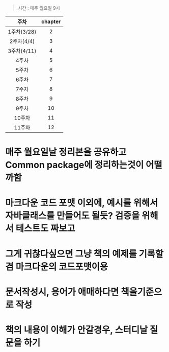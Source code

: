 > 시간 : 매주 월요일 9시

| 주차 | chapter |
|:-------:|:----:|
|  1주차(3/28)   |  2   |
|  2주차(4/4)   |  3   |
|  3주차(4/11)  |  4   |
|  4주차   |  5   |
|  5주차   |  6   |
|  6주차   |  7   |
|  7주차   |  8   |
|  8주차   |  9   |
|  9주차   |  10  |
|  10주차  |  11  |
|  11주차  |  12  |


# 매주 월요일날 정리본을 공유하고 Common package에 정리하는것이 어떨까함
# 마크다운 코드 포맷 이외에, 예시를 위해서 자바클래스를 만들어도 될듯? 검증을 위해서 테스트도 짜보고
# 그게 귀찮다싶으면 그냥 책의 예제를 기록할겸 마크다운의 코드포맷이용
# 문서작성시, 용어가 애매하다면 책을기준으로 작성 
# 책의 내용이 이해가 안갈경우, 스터디날 질문을 하기

